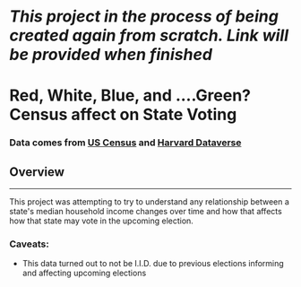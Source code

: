 # _This project in the process of being created again from scratch. Link will be provided when finished_

# Red, White, Blue, and ....Green? Census affect on State Voting

### Data comes from [US Census](https://www.census.gov/topics/income-poverty/income/data/tables.1950.html) and [Harvard Dataverse](https://dataverse.harvard.edu/dataset.xhtml?persistentId=doi:10.7910/DVN/42MVDX)


## Overview
---
This project was attempting to try to understand any relationship between a state's median household income changes over time and how that affects how that state may vote in the upcoming election.



### Caveats:
* This data turned out to not be I.I.D. due to previous elections informing and affecting upcoming elections
